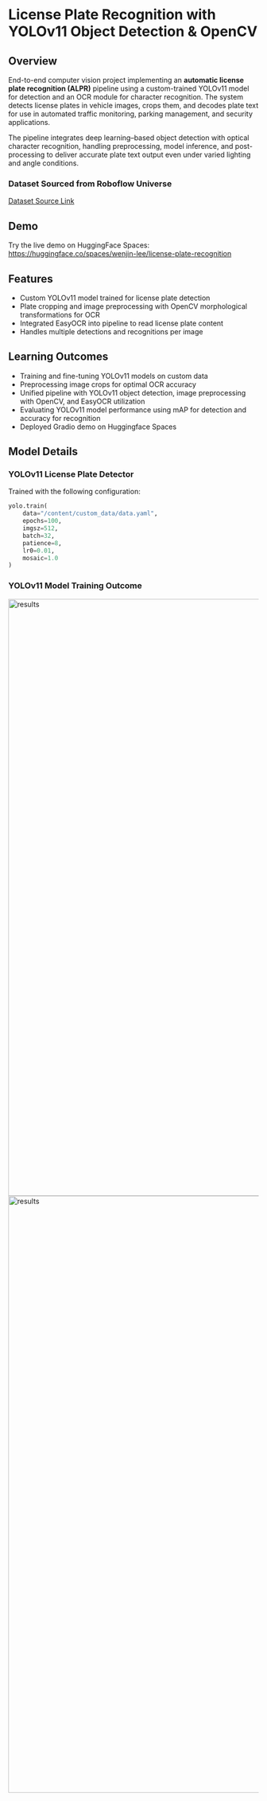# License Plate Recognition with YOLOv11 Object Detection &amp; OpenCV

## Overview

End-to-end computer vision project implementing an **automatic license plate recognition (ALPR)** pipeline using a custom-trained YOLOv11 model for detection and an OCR module for character recognition. The system detects license plates in vehicle images, crops them, and decodes plate text for use in automated traffic monitoring, parking management, and security applications.

The pipeline integrates deep learning–based object detection with optical character recognition, handling preprocessing, model inference, and post-processing to deliver accurate plate text output even under varied lighting and angle conditions.

### Dataset Sourced from Roboflow Universe
[Dataset Source Link](https://universe.roboflow.com/roboflow-universe-projects/license-plate-recognition-rxg4e)


## Demo
Try the live demo on HuggingFace Spaces:  
https://huggingface.co/spaces/wenjin-lee/license-plate-recognition

## Features

- Custom YOLOv11 model trained for license plate detection
- Plate cropping and image preprocessing with OpenCV morphological transformations for OCR
- Integrated EasyOCR into pipeline to read license plate content
- Handles multiple detections and recognitions per image

## Learning Outcomes

- Training and fine-tuning YOLOv11 models on custom data
- Preprocessing image crops for optimal OCR accuracy
- Unified pipeline with YOLOv11 object detection, image preprocessing with OpenCV, and EasyOCR utilization
- Evaluating YOLOv11 model performance using mAP for detection and accuracy for recognition
- Deployed Gradio demo on Huggingface Spaces

## Model Details

### YOLOv11 License Plate Detector

Trained with the following configuration:

```python
yolo.train(
    data="/content/custom_data/data.yaml",
    epochs=100,
    imgsz=512,
    batch=32,
    patience=8,
    lr0=0.01,
    mosaic=1.0
)
```

### YOLOv11 Model Training Outcome

<img width="2400" height="1200" alt="results" src="https://github.com/user-attachments/assets/c4659ecd-1b87-472f-ae34-d596c67d9e8c" />

<img width="2400" height="1200" alt="results" src="https://github.com/user-attachments/assets/e6523f23-0b75-4041-bc94-a9b2373a2094" />



